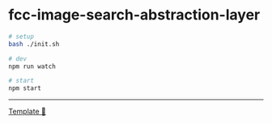 # fcc-image-search-abstraction-layer

```bash
# setup
bash ./init.sh

# dev
npm run watch

# start
npm start
```

- - -
[Template :rocket:](https://github.com/IOAyman/fcc-init/)
